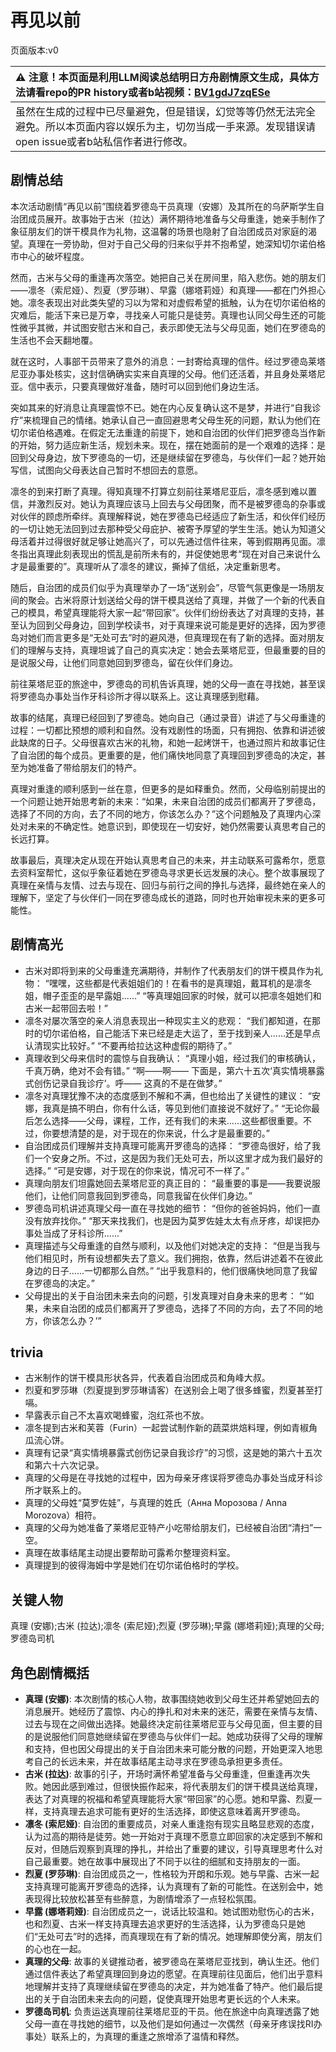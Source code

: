 # 再见以前
页面版本:v0
 

| :warning: 注意！本页面是利用LLM阅读总结明日方舟剧情原文生成，具体方法请看repo的PR history或者b站视频：[BV1gdJ7zqESe](https://www.bilibili.com/video/BV1gdJ7zqESe/)         |
|:----------------------------|
| 虽然在生成的过程中已尽量避免，但是错误，幻觉等等仍然无法完全避免。所以本页面内容以娱乐为主，切勿当成一手来源。发现错误请open issue或者b站私信作者进行修改。|



## 剧情总结
本次活动剧情“再见以前”围绕着罗德岛干员真理（安娜）及其所在的乌萨斯学生自治团成员展开。故事始于古米（拉达）满怀期待地准备与父母重逢，她亲手制作了象征朋友们的饼干模具作为礼物，这温馨的场景也隐射了自治团成员对家庭的渴望。真理在一旁协助，但对于自己父母的归来似乎并不抱希望，她深知切尔诺伯格市中心的破坏程度。

然而，古米与父母的重逢再次落空。她把自己关在房间里，陷入悲伤。她的朋友们——凛冬（索尼娅）、烈夏（罗莎琳）、早露（娜塔莉娅）和真理——都在门外担心她。凛冬表现出对此类失望的习以为常和对虚假希望的抵触，认为在切尔诺伯格的灾难后，能活下来已是万幸，寻找亲人可能只是徒劳。真理也认同父母生还的可能性微乎其微，并试图安慰古米和自己，表示即使无法与父母见面，她们在罗德岛的生活也不会天翻地覆。

就在这时，人事部干员带来了意外的消息：一封寄给真理的信件。经过罗德岛莱塔尼亚办事处核实，这封信确确实实来自真理的父母。他们还活着，并且身处莱塔尼亚。信中表示，只要真理做好准备，随时可以回到他们身边生活。

突如其来的好消息让真理震惊不已。她在内心反复确认这不是梦，并进行“自我诊疗”来梳理自己的情绪。她承认自己一直回避思考父母生死的问题，默认为他们在切尔诺伯格遇难。在假定无法重逢的前提下，她和自治团的伙伴们把罗德岛当作新的开始，努力适应新生活，规划未来。现在，摆在她面前的是一个艰难的选择：是回到父母身边，放下罗德岛的一切，还是继续留在罗德岛，与伙伴们一起？她开始写信，试图向父母表达自己暂时不想回去的意愿。

凛冬的到来打断了真理。得知真理不打算立刻前往莱塔尼亚后，凛冬感到难以置信，并激烈反对。她认为真理应该马上回去与父母团聚，而不是被罗德岛的杂事或对伙伴的顾虑所牵绊。真理解释说，她在罗德岛已经适应了新生活，和伙伴们经历的一切让她无法回到过去那种受父母庇护、被寄予厚望的学生生活。她认为知道父母活着并过得很好就足够让她高兴了，可以先通过信件往来，等到假期再见面。凛冬指出真理此刻表现出的慌乱是前所未有的，并促使她思考“现在对自己来说什么才是最重要的”。真理听从了凛冬的建议，撕掉了信纸，决定重新思考。

随后，自治团的成员们似乎为真理举办了一场“送别会”，尽管气氛更像是一场朋友间的聚会。古米将原计划送给父母的饼干模具送给了真理，并做了一个新的代表自己的模具，希望真理能将大家一起“带回家”。伙伴们纷纷表达了对真理的支持，甚至认为回到父母身边，回到学校读书，对于真理来说可能是更好的选择，因为罗德岛对她们而言更多是“无处可去”时的避风港，但真理现在有了新的选择。面对朋友们的理解与支持，真理坦诚了自己的真实决定：她会去莱塔尼亚，但最重要的目的是说服父母，让他们同意她回到罗德岛，留在伙伴们身边。

前往莱塔尼亚的旅途中，罗德岛的司机告诉真理，她的父母一直在寻找她，甚至误将罗德岛办事处当作牙科诊所才得以联系上。这让真理感到慰藉。

故事的结尾，真理已经回到了罗德岛。她向自己（通过录音）讲述了与父母重逢的过程：一切都比预想的顺利和自然。没有戏剧性的场面，只有拥抱、依靠和讲述彼此缺席的日子。父母很喜欢古米的礼物，和她一起烤饼干，也通过照片和故事记住了自治团的每个成员。更重要的是，他们痛快地同意了真理回到罗德岛的决定，甚至为她准备了带给朋友们的特产。

真理对重逢的顺利感到一丝在意，但更多的是如释重负。然而，父母临别前提出的一个问题让她开始思考新的未来：“如果，未来自治团的成员们都离开了罗德岛，选择了不同的方向，去了不同的地方，你该怎么办？”这个问题触及了真理内心深处对未来的不确定性。她意识到，即使现在一切安好，她仍然需要认真思考自己的长远打算。

故事最后，真理决定从现在开始认真思考自己的未来，并主动联系可露希尔，愿意去资料室帮忙，这似乎象征着她在罗德岛寻求更长远发展的决心。整个故事展现了真理在亲情与友情、过去与现在、回归与前行之间的挣扎与选择，最终她在亲人的理解下，坚定了与伙伴们一同在罗德岛成长的道路，同时也开始审视未来的更多可能性。
## 剧情高光
- 古米对即将到来的父母重逢充满期待，并制作了代表朋友们的饼干模具作为礼物：
“嘿嘿，这些都是代表姐姐们的！在看书的是真理姐，戴耳机的是凛冬姐，帽子歪歪的是早露姐......”
“等真理姐回家的时候，就可以把凛冬姐她们和古米一起带回去啦！”
- 凛冬对屡次落空的亲人消息表现出一种现实主义的悲观：
“我们都知道，在那时的切尔诺伯格，自己能活下来已经是走大运了，至于找到亲人......还是早点认清现实比较好。”
“不要再给拉达这种虚假的期待了。”
- 真理收到父母来信时的震惊与自我确认：
“真理小姐，经过我们的审核确认，千真万确，绝对不会有错。”
“啊——啊—— 下面是，第六十五次‘真实情境暴露式创伤记录自我诊疗’。呼—— 这真的不是在做梦。”
- 凛冬对真理犹豫不决的态度感到不解和不满，但也给出了关键性的建议：
“安娜，我真是搞不明白，你有什么话，等见到他们直接说不就好了。”
“无论你最后怎么选择——父母，课程，工作，还有我们的未来......这些都很重要。不过，你要想清楚的是，对于现在的你来说，什么才是最重要的。”
- 自治团成员们理解并支持真理可能离开罗德岛的选择：
“罗德岛很好，给了我们一个安身之所。不过，这是因为我们无处可去，所以这里才成为我们最好的选择。”
“可是安娜，对于现在的你来说，情况可不一样了。”
- 真理向朋友们坦露她回去莱塔尼亚的真正目的：
“最重要的事是——我要说服他们，让他们同意我回到罗德岛，同意我留在伙伴们身边。”
- 罗德岛司机讲述真理父母一直在寻找她的细节：
“但你的爸爸妈妈，他们一直没有放弃找你。”
“那天来找我们，也是因为莫罗佐娃太太有点牙疼，却误把办事处当成了牙科诊所......”
- 真理描述与父母重逢的自然与顺利，以及他们对她决定的支持：
“但是当我与他们相见时，所有设想都失去了意义。我们拥抱，依靠，然后讲述着不在彼此身边的日子......一切都那么自然。”
“出乎我意料的，他们很痛快地同意了我留在罗德岛的决定。”
- 父母提出的关于自治团未来去向的问题，引发真理对自身未来的思考：
“‘如果，未来自治团的成员们都离开了罗德岛，选择了不同的方向，去了不同的地方，你该怎么办？’”
## trivia
- 古米制作的饼干模具形状各异，代表着自治团成员和角峰大叔。
- 烈夏和罗莎琳（烈夏提到罗莎琳请客）在送别会上喝了很多蜂蜜，烈夏甚至打嗝。
- 早露表示自己不太喜欢喝蜂蜜，泡红茶也不放。
- 凛冬提到古米和芙蓉（Furin）一起尝试制作新的蔬菜烘焙料理，例如青椒角瓜流心饼。
- 真理有记录“真实情境暴露式创伤记录自我诊疗”的习惯，这是她的第六十五次和第六十六次记录。
- 真理的父母是在寻找她的过程中，因为母亲牙疼误将罗德岛办事处当成牙科诊所才联系上的。
- 真理的父母姓“莫罗佐娃”，与真理的姓氏（Анна Морозова / Anna Morozova）相符。
- 真理的父母为她准备了莱塔尼亚特产小吃带给朋友们，已经被自治团“清扫”一空。
- 真理在故事结尾主动提出要帮助可露希尔整理资料室。
- 真理提到的彼得海姆中学是她们在切尔诺伯格时的学校。
## 关键人物
真理 (安娜);古米 (拉达);凛冬 (索尼娅);烈夏 (罗莎琳);早露 (娜塔莉娅);真理的父母;罗德岛司机
## 角色剧情概括
-   **真理 (安娜)**: 本次剧情的核心人物，故事围绕她收到父母生还并希望她回去的消息展开。她经历了震惊、内心的挣扎和对未来的迷茫，需要在亲情与友情、过去与现在之间做出选择。她最终决定前往莱塔尼亚与父母见面，但主要的目的是说服他们同意她继续留在罗德岛与伙伴们一起。她成功获得了父母的理解和支持，但也因父母提出的关于自治团未来可能分散的问题，开始更深入地思考自己的长远未来，并在故事结尾主动寻求在罗德岛承担更多责任。
-   **古米 (拉达)**: 故事的引子，开场时满怀希望准备与父母重逢，但重逢再次失败。她因此感到难过，但很快振作起来，将代表朋友们的饼干模具送给真理，表达了对真理的祝福和希望真理能将大家“带回家”的心愿。她和早露、烈夏一样，支持真理去追求可能有更好的生活选择，即使这意味着离开罗德岛。
-   **凛冬 (索尼娅)**: 自治团的重要成员，对亲人重逢抱有现实且略显悲观的态度，认为过高的期待是徒劳。她一开始对于真理不愿意立即回家的决定感到不解和反对，但随后观察到真理的挣扎，并给出了重要的建议，引导真理思考什么对自己最重要。她在故事中展现出了不同于以往的细腻和支持朋友的一面。
-   **烈夏 (罗莎琳)**: 自治团成员之一，性格较为开朗和乐观。她与早露、古米一起支持真理可能离开罗德岛的选择，认为真理有了新的可能性。在送别会中，她表现得比较放松甚至有些醉意，为剧情增添了一点轻松氛围。
-   **早露 (娜塔莉娅)**: 自治团成员之一，说话比较温和。她试图劝慰伤心的古米，也和烈夏、古米一样支持真理去追求更好的生活选择，认为罗德岛只是她们“无处可去”时的选择，而真理现在有了新的情况。她理解即使分离，朋友们的心也在一起。
-   **真理的父母**: 故事的关键推动者，被罗德岛在莱塔尼亚找到，确认生还。他们通过信件表达了希望真理回到身边的愿望。在真理前往见面后，他们出乎意料地理解并支持了真理继续留在罗德岛的决定，并为她准备了特产。他们最后提出的关于自治团未来去向的问题，促使真理开始思考更长远的个人未来。
-   **罗德岛司机**: 负责运送真理前往莱塔尼亚的干员。他在旅途中向真理透露了她父母一直在寻找她的细节，以及他们是如何通过一次偶然（母亲牙疼误找RI办事处）联系上的，为真理的重逢之旅增添了温情和释然。